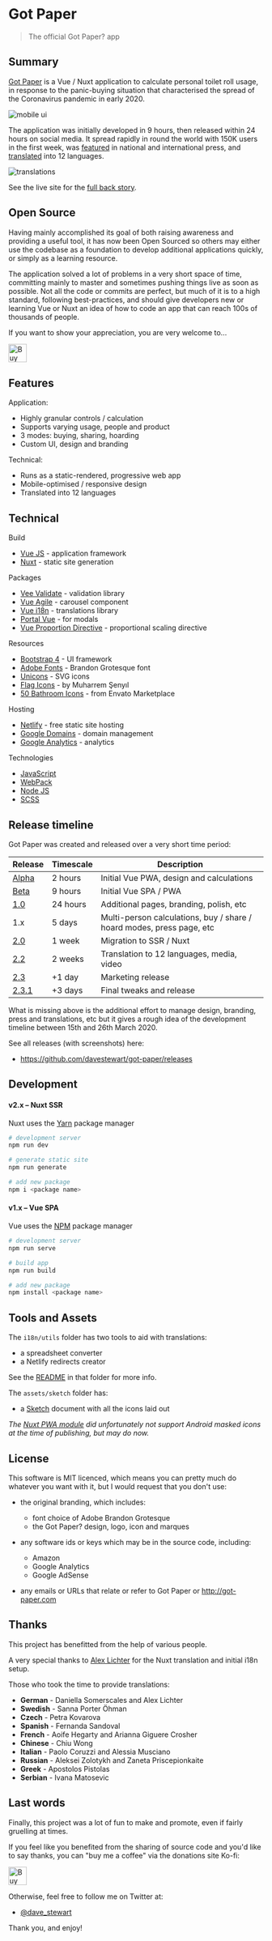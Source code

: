 # Got Paper

> The official Got Paper? app

## Summary

[Got Paper](https://got-paper.com) is a Vue / Nuxt application to calculate personal toilet roll usage, in response to the panic-buying situation that characterised the spread of the Coronavirus pandemic in early 2020.

![mobile ui](https://got-paper.com/images/ui/mobile.png)

The application was initially developed in 9 hours, then released within 24 hours on social media. It spread rapidly in round the world with 150K users in the first week, was [featured](https://got-paper.com/press) in national and international press, and [translated](https://got-paper.com/translations)  into 12 languages.

![translations](https://got-paper.com/images/ui/translations.png)

See the live site for the [full back story](https://got-paper.com/about).


## Open Source

Having mainly accomplished its goal of both raising awareness and providing a useful tool, it has now been Open Sourced so others may either use the codebase as a foundation to develop additional applications quickly, or simply as a learning resource.

The application solved a lot of problems in a very short space of time, committing mainly to master and sometimes pushing things live as soon as possible. Not all the code or commits are perfect, but much of it is to a high standard, following best-practices, and should give developers new or learning Vue or Nuxt an idea of how to code an app that can reach 100s of thousands of people.

If you want to show your appreciation, you are very welcome to...

<a href='https://ko-fi.com/A0A31IKU3' target='_blank'><img height='36' style='border:0px;height:36px;' src='https://az743702.vo.msecnd.net/cdn/kofi2.png?v=2' border='0' alt='Buy Me a Coffee at ko-fi.com' /></a>

## Features

Application:

- Highly granular controls / calculation
- Supports varying usage, people and product
- 3 modes: buying, sharing, hoarding
- Custom UI, design and branding

Technical:

- Runs as a static-rendered, progressive web app
- Mobile-optimised / responsive design
- Translated into 12 languages

## Technical

Build

- [Vue JS](https://vuejs.org/) - application framework
- [Nuxt](https://nuxtjs.org/) - static site generation

Packages

- [Vee Validate](https://logaretm.github.io/vee-validate/) - validation library
- [Vue Agile](https://lukaszflorczak.github.io/vue-agile/) - carousel component
- [Vue i18n](https://kazupon.github.io/vue-i18n/) - translations library
- [Portal Vue](https://portal-vue.linusb.org/) - for modals
- [Vue Proportion Directive](https://github.com/MarxJiao/vue-proportion-directive) - proportional scaling directive

Resources

- [Bootstrap 4](https://getbootstrap.com/docs/4.0/) - UI framework
- [Adobe Fonts](https://fonts.adobe.com/) - Brandon Grotesque font
- [Unicons](https://iconscout.com/unicons/explore/line) - SVG icons
- [Flag Icons](https://www.iconfinder.com/iconsets/195-flat-flag-psd-icons) - by Muharrem Şenyıl
- [50 Bathroom Icons](https://elements.envato.com/50-bathroom-toilet-icons-DCDEVA) - from Envato Marketplace

Hosting

- [Netlify](https://www.netlify.com/) - free static site hosting
- [Google Domains](https://domains.google/) - domain management
- [Google Analytics](https://analytics.google.com/) - analytics

Technologies

- [JavaScript](https://www.javascript.com/)
- [WebPack](https://webpack.js.org/)
- [Node JS](https://nodejs.org/en/)
- [SCSS](https://sass-lang.com/documentation/syntax)

## Release timeline

Got Paper was created and released over a very short time period:

| Release                                                      | Timescale | Description                                                  |
| ------------------------------------------------------------ | --------- | ------------------------------------------------------------ |
| [Alpha](https://github.com/davestewart/got-paper/releases/tag/v1.0-alpha) | 2 hours   | Initial Vue PWA, design and calculations                     |
| [Beta](https://github.com/davestewart/got-paper/releases/tag/v1.0-beta) | 9 hours   | Initial Vue SPA / PWA                                        |
| [1.0](https://github.com/davestewart/got-paper/releases/tag/v1.0) | 24 hours  | Additional pages, branding, polish, etc                      |
| 1.x                                                          | 5 days    | Multi-person calculations, buy / share / hoard modes, press page, etc |
| [2.0](https://github.com/davestewart/got-paper/releases/tag/v2.0) | 1 week    | Migration to SSR / Nuxt                                      |
| [2.2](https://github.com/davestewart/got-paper/releases/tag/v2.2) | 2 weeks   | Translation to 12 languages, media, video                    |
| [2.3](https://github.com/davestewart/got-paper/releases/tag/v2.3) | +1 day    | Marketing release                                            |
| [2.3.1](https://github.com/davestewart/got-paper/releases/tag/v2.3.1) | +3 days   | Final tweaks and release                                     |

What is missing above is the additional effort to manage design, branding, press and translations, etc but it gives a rough idea of the development timeline between 15th and 26th March 2020.

See all releases (with screenshots) here:

-  https://github.com/davestewart/got-paper/releases

## Development

#### v2.x – Nuxt SSR

Nuxt uses the [Yarn](https://yarnpkg.com/) package manager

```bash
# development server
npm run dev

# generate static site
npm run generate

# add new package
npm i <package name>
```

#### v1.x – Vue SPA

Vue uses the [NPM](https://www.npmjs.com/) package manager

```bash
# development server
npm run serve

# build app
npm run build

# add new package
npm install <package name>
```

## Tools and Assets

The `i18n/utils` folder has two tools to aid with translations:

- a spreadsheet converter
- a Netlify redirects creator

See the [README](./i18n/README.md) in that folder for more info.

The `assets/sketch` folder has:

- a [Sketch](https://www.sketch.com/) document with all the icons laid out

*The [Nuxt PWA module](https://github.com/nuxt-community/pwa-module) did unfortunately not support Android masked icons at the time of publishing, but may do now.*

## License

This software is MIT licenced, which means you can pretty much do whatever you want with it, but I would request that you don't use:

- the original branding, which includes:
   - font choice of Adobe Brandon Grotesque
   - the Got Paper? design, logo, icon and marques

- any software ids or keys which may be in the source code, including:
    - Amazon
    - Google Analytics
    - Google AdSense

- any emails or URLs that relate or refer to Got Paper or http://got-paper.com

## Thanks

This project has benefitted from the help of various people.

A very special thanks to [Alex Lichter](https://github.com/manniL) for the Nuxt translation and initial i18n setup.

Those who took the time to provide translations:


- **German** - Daniella Somerscales and Alex Lichter
- **Swedish** - Sanna Porter Öhman
- **Czech** - Petra Kovarova
- **Spanish** - Fernanda Sandoval
- **French** - Aoife Hegarty and Arianna Giguere Crosher
- **Chinese** - Chiu Wong
- **Italian** - Paolo Coruzzi and Alessia Musciano
- **Russian** - Aleksei Zolotykh and Zaneta Priscepionkaite
- **Greek** - Apostolos Pistolas
- **Serbian** - Ivana Matosevic

## Last words

Finally, this project was a lot of fun to make and promote, even if fairly gruelling at times.

If you feel like you benefited from the sharing of source code and you'd like to say thanks, you can "buy me a coffee" via the donations site Ko-fi:

<a href='https://ko-fi.com/A0A31IKU3' target='_blank'><img height='36' style='border:0px;height:36px;' src='https://az743702.vo.msecnd.net/cdn/kofi2.png?v=2' border='0' alt='Buy Me a Coffee at ko-fi.com' /></a>

Otherwise, feel free to follow me on Twitter at:

- [@dave_stewart](https://twitter.com/dave_stewart)

Thank you, and enjoy!
